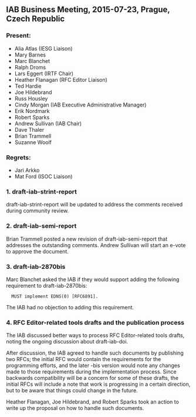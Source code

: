 
IAB Business Meeting, 2015-07-23, Prague, Czech Republic
--------------------------------------------------------


### Present:


* Alia Atlas (IESG Liaison)
* Mary Barnes
* Marc Blanchet
* Ralph Droms
* Lars Eggert (IRTF Chair)
* Heather Flanagan (RFC Editor Liaison)
* Ted Hardie
* Joe Hildebrand
* Russ Housley
* Cindy Morgan (IAB Executive Administrative Manager)
* Erik Nordmark
* Robert Sparks
* Andrew Sullivan (IAB Chair)
* Dave Thaler
* Brian Trammell
* Suzanne Woolf


### Regrets:


* Jari Arkko
* Mat Ford (ISOC Liaison)


### 1. draft-iab-strint-report


draft-iab-strint-report will be updated to address the comments received during community review.


### 2. draft-iab-semi-report


Brian Trammell posted a new revision of draft-iab-semi-report that addresses the outstanding comments. Andrew Sullivan will start an e-vote to approve the document.


### 3. draft-iab-2870bis


Marc Blanchet asked the IAB if they would support adding the following requirement to draft-iab-2870bis:



```
  MUST implement EDNS(0) [RFC6891].
```

The IAB had no objection to adding this requirement.


### 4. RFC Editor-related tools drafts and the publication process


The IAB discussed better ways to process RFC Editor-related tools drafts, noting the ongoing discussion about draft-iab-doi.


After discussion, the IAB agreed to handle such documents by publishing two RFCs; the initial RFC would contain the requirements for the programming efforts, and the later -bis version would note any changes made to those requirements during the implementation process. Since backwards compatibility will be a concern for some of these drafts, the initial RFCs will include a note that work is progressing in a certain direction, but to be aware that things could change in the future.


Heather Flanagan, Joe Hildebrand, and Robert Sparks took an action to write up the proposal on how to handle such documents.


